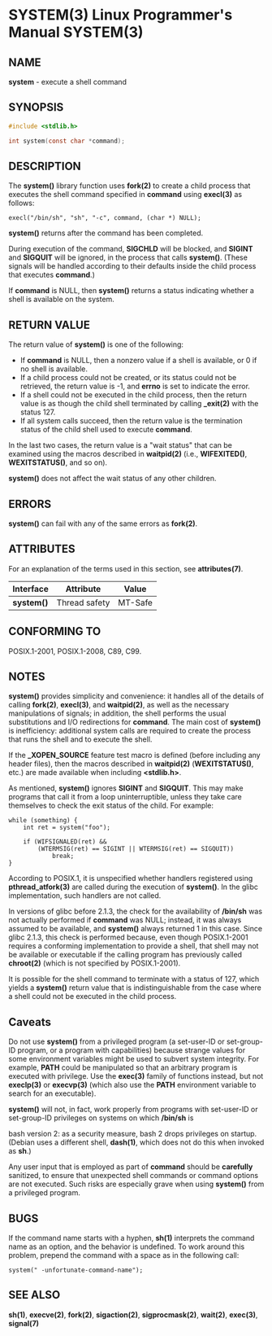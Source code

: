 # SYSTEM(3) Linux Programmer's Manual SYSTEM(3)

## NAME

**system** - execute a shell command

## SYNOPSIS

```c
#include <stdlib.h>

int system(const char *command);
```

## DESCRIPTION

The **system()** library function uses **fork(2)** to create a child process that executes the shell command specified in **command** using **execl(3)** as follows:

```
execl("/bin/sh", "sh", "-c", command, (char *) NULL);
```

**system()** returns after the command has been completed.

During execution of the command, **SIGCHLD** will be blocked, and **SIGINT** and **SIGQUIT** will be ignored, in the process that calls **system()**. (These signals will be handled according to their defaults inside the child process that executes **command**.)

If **command** is NULL, then **system()** returns a status indicating whether a shell is available on the system.

## RETURN VALUE

The return value of **system()** is one of the following:

- If **command** is NULL, then a nonzero value if a shell is available, or 0 if no shell is available.
- If a child process could not be created, or its status could not be retrieved, the return value is -1, and **errno** is set to indicate the error.
- If a shell could not be executed in the child process, then the return value is as though the child shell terminated by calling **_exit(2)** with the status 127.
- If all system calls succeed, then the return value is the termination status of the child shell used to execute **command**.

In the last two cases, the return value is a "wait status" that can be examined using the macros described in **waitpid(2)** (i.e., **WIFEXITED()**, **WEXITSTATUS()**, and so on).

**system()** does not affect the wait status of any other children.

## ERRORS

**system()** can fail with any of the same errors as **fork(2)**.

## ATTRIBUTES

For an explanation of the terms used in this section, see **attributes(7)**.

| Interface | Attribute | Value |
|----------------|---------------|-----------|
| **system()** | Thread safety | MT-Safe |

## CONFORMING TO

POSIX.1-2001, POSIX.1-2008, C89, C99.

## NOTES

**system()** provides simplicity and convenience: it handles all of the details of calling **fork(2)**, **execl(3)**, and **waitpid(2)**, as well as the necessary manipulations of signals; in addition, the shell performs the usual substitutions and I/O redirections for **command**. The main cost of **system()** is inefficiency: additional system calls are required to create the process that runs the shell and to execute the shell.

If the **_XOPEN_SOURCE** feature test macro is defined (before including any header files), then the macros described in **waitpid(2)** (**WEXITSTATUS()**, etc.) are made available when including **<stdlib.h>**.

As mentioned, **system()** ignores **SIGINT** and **SIGQUIT**. This may make programs that call it from a loop uninterruptible, unless they take care themselves to check the exit status of the child. For example:

```
while (something) {
    int ret = system("foo");

    if (WIFSIGNALED(ret) &&
        (WTERMSIG(ret) == SIGINT || WTERMSIG(ret) == SIGQUIT))
            break;
}
```

According to POSIX.1, it is unspecified whether handlers registered using **pthread_atfork(3)** are called during the execution of **system()**. In the glibc implementation, such handlers are not called.

In versions of glibc before 2.1.3, the check for the availability of **/bin/sh** was not actually performed if **command** was NULL; instead, it was always assumed to be available, and **system()** always returned 1 in this case. Since glibc 2.1.3, this check is performed because, even though POSIX.1-2001 requires a conforming implementation to provide a shell, that shell may not be available or executable if the calling program has previously called **chroot(2)** (which is not specified by POSIX.1-2001).

It is possible for the shell command to terminate with a status of 127, which yields a **system()** return value that is indistinguishable from the case where a shell could not be executed in the child process.

## Caveats

Do not use **system()** from a privileged program (a set-user-ID or set-group-ID program, or a program with capabilities) because strange values for some environment variables might be used to subvert system integrity. For example, **PATH** could be manipulated so that an arbitrary program is executed with privilege. Use the **exec(3)** family of functions instead, but not **execlp(3)** or **execvp(3)** (which also use the **PATH** environment variable to search for an executable).

**system()** will not, in fact, work properly from programs with set-user-ID or set-group-ID privileges on systems on which **/bin/sh** is

 bash version 2: as a security measure, bash 2 drops privileges on startup. (Debian uses a different shell, **dash(1)**, which does not do this when invoked as **sh**.)

Any user input that is employed as part of **command** should be **carefully** sanitized, to ensure that unexpected shell commands or command options are not executed. Such risks are especially grave when using **system()** from a privileged program.

## BUGS

If the command name starts with a hyphen, **sh(1)** interprets the command name as an option, and the behavior is undefined. To work around this problem, prepend the command with a space as in the following call:

```
system(" -unfortunate-command-name");
```

## SEE ALSO

**sh(1)**, **execve(2)**, **fork(2)**, **sigaction(2)**, **sigprocmask(2)**, **wait(2)**, **exec(3)**, **signal(7)**

